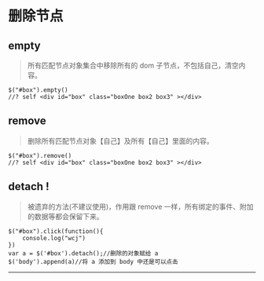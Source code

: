 # 删除节点

## empty

> 所有匹配节点对象集合中移除所有的 dom 子节点，不包括自己，清空内容。

```
$("#box").empty()
//? self <div id="box" class="boxOne box2 box3" ></div> 
```

## remove

> 删除所有匹配节点对象【自己】及所有【自己】里面的内容。

```
$("#box").remove()
//? self <div id="box" class="boxOne box2 box3" ></div> 
```

## detach !

> 被遗弃的方法(不建议使用)，作用跟 remove 一样，所有绑定的事件、附加的数据等都会保留下来。

```
$("#box").click(function(){
    console.log("wcj")
})
var a = $('#box').detach();//删除的对象赋给 a
$('body').append(a)//将 a 添加到 body 中还是可以点击 
```

* * *